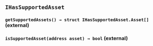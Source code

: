 ## `IHasSupportedAsset`






### `getSupportedAssets() → struct IHasSupportedAsset.Asset[]` (external)





### `isSupportedAsset(address asset) → bool` (external)






